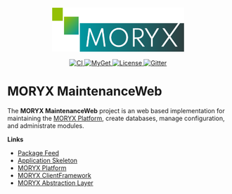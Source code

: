 <p align="center">
    <img src="docs/resources/MORYX_logo.svg" alt="MORYX Logo" width="300px" />
</p>

<p align="center">
    <a href="https://github.com/PHOENIXCONTACT/MORYX-MaintenanceWeb/workflows">
        <img src="https://github.com/PHOENIXCONTACT/MORYX-MaintenanceWeb/workflows/CI/badge.svg" alt="CI">
    </a>
    <a href="https://www.myget.org/feed/Packages/moryx">
        <img src="https://img.shields.io/myget/moryx/v/Moryx.Runtime.Maintenance.Web" alt="MyGet">
    </a>
    <a href="https://github.com/PHOENIXCONTACT/MORYX-MaintenanceWeb/blob/dev/LICENSE">
        <img src="https://img.shields.io/github/license/PHOENIXCONTACT/MORYX-MaintenanceWeb" alt="License">
    </a>
    <a href="https://gitter.im/PHOENIXCONTACT/MORYX?utm_source=badge&utm_medium=badge&utm_campaign=pr-badge">
        <img src="https://badges.gitter.im/PHOENIXCONTACT/MORYX.svg" alt="Gitter">
    </a>
</p>

# MORYX MaintenanceWeb

The **MORYX MaintenanceWeb** project is an web based implementation for maintaining the [MORYX Platform](https://github.com/PHOENIXCONTACT/MORYX-Platform), create databases, manage configuration, and administrate modules.

**Links**
- [Package Feed](https://www.myget.org/feed/Packages/moryx)
- [Application Skeleton](https://github.com/PHOENIXCONTACT/MORYX-Template)
- [MORYX Platform](https://github.com/PHOENIXCONTACT/MORYX-Platform)
- [MORYX ClientFramework](https://github.com/PHOENIXCONTACT/MORYX-ClientFramework)
- [MORYX Abstraction Layer](https://github.com/PHOENIXCONTACT/MORYX-AbstractionLayer)

